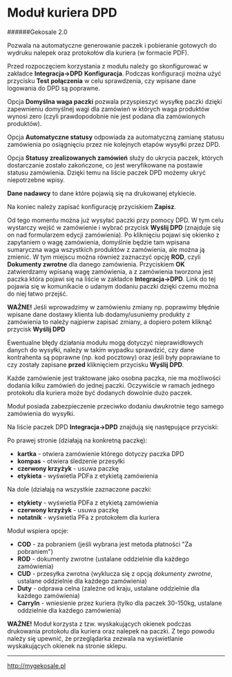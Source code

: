 Moduł kuriera DPD
===
######Gekosale 2.0

Pozwala na automatyczne generowanie paczek i pobieranie gotowych do wydruku nalepek oraz protokołów dla kuriera (w formacie PDF).

Przed rozpoczęciem korzystania z modułu należy go skonfigurować w zakładce **Integracja->DPD** **Konfiguracja**. Podczas konfiguracji można użyć przycisku **Test połączenia** w celu sprawdzenia, czy wpisane dane logowania do DPD są poprawne. 

Opcja **Domyślna waga paczki** pozwala przyspieszyć wysyłkę paczki dzięki zapewnieniu domyślnej wagi dla zamówień w których waga produktów wynosi zero (czyli prawdopodobnie nie jest podana dla zamówionych produktów).

Opcja **Automatyczne statusy** odpowiada za automatyczną zamianę statusu zamówienia po osiągnięciu przez nie kolejnych etapów wysyłki przez DPD.

Opcja **Statusy zrealizowanych zamówień** służy do ukrycia paczek, których dostarczanie zostało zakończone, co jest weryfikowane na postawie statusu zamówienia. Dzięki temu na liście paczek DPD możemy ukryć niepotrzebne wpisy.

**Dane nadawcy** to dane które pojawią się na drukowanej etykiecie.

Na koniec należy zapisać konfigurację przyciskiem **Zapisz**.

Od tego momentu można już wysyłać paczki przy pomocy DPD. W tym celu wystarczy wejść w zamówienie i wybrać przycisk **Wyślij DPD** (znajduje się on nad formularzem edycji zamówienia). Po kliknięciu pojawi się okienko z zapytaniem o wagę zamówienia, domyślnie będzie tam wpisana sumaryczna waga wszystkich produktów z zamówienia, ale można ją zmienić. W tym miejscu można również zaznaczyć opcję **ROD**, czyli **Dokumenty zwrotne** dla danego zamówienia. Przyciskiem **OK** zatwierdzamy wpisaną wagę zamówienia, a z zamówienia tworzona jest paczka która pojawi się na liście w zakładce **Integracja->DPD**. Link do tej pojawia się w komunikacie o udanym dodaniu paczki dzięki czemu można do niej łatwo przejść.

**WAŻNE!** Jeśli wprowadzimy w zamówieniu zmiany np. poprawimy błędnie wpisane dane dostawy klienta lub dodamy/usuniemy produkty z zamówienia to należy najpierw zapisać zmiany, a dopiero potem kliknąć przycisk **Wyślij DPD**

Ewentualne błędy działania modułu mogą dotyczyć nieprawidłowych danych do wysyłki, należy w takim wypadku sprawdzić, czy dane kontrahenta są poprawne (np. kod pocztowy) oraz jeśli były poprawiane to czy zostały zapisane **przed** kliknięciem przycisku **Wyślij DPD**.

Każde zamówienie jest traktowane jako osobna paczka, nie ma możliwości dodania kilku zamówień do jednej paczki. Oczywiście w ramach jednego protokołu dla kuriera może być dodanych dowolnie dużo paczek.

Moduł posiada zabezpieczenie przeciwko dodaniu dwukrotnie tego samego zamówienia do wysyłki.

Na liście paczek DPD **Integracja->DPD** znajdują się następujące przyciski:

Po prawej stronie (działają na konkretną paczkę):

- **kartka** - otwiera zamówienie którego dotyczy paczka DPD
- **kompas** - otwiera śledzenie przesyłki
- **czerwony krzyżyk** - usuwa paczkę
- **etykieta** - wyświetla PDFa z etykietą zamówienia

Na dole (działają na wszystkie zaznaczone paczki:

- **etykiety** - wyświetla PDFa z etykietą zamówienia
- **czerwony krzyżyk** - usuwa paczkę
- **notatnik** - wyświetla PFa z protokołem dla kuriera

Moduł wspiera opcje:

* **COD** - za pobraniem (jeśli wybrana jest metoda płatności "Za pobraniem")
* **ROD** - dokumenty zwrotne (ustalane oddzielnie dla każdego zamówienia)
* **CUD** - przesyłka zwrotna (wyklucza się z opcją *dokumenty zwrotne*, ustalane oddzielnie dla każdego zamówienia)
* **Duty** - odprawa celna (zależne od kraju, ustalane oddzielnie dla każdego zamówienia)
* **CarryIn** - wniesienie przez kuriera (tylko dla paczek 30-150kg, ustalane oddzielnie dla każdego zamówienia)

**WAŻNE!** Moduł korzysta z tzw. wyskakujących okienek podczas drukowania protokołu dla kuriera oraz nalepek na paczki. Z tego powodu należy się upewnić, że przeglądarka zezwala na wyświetlanie wyskakujących okienek na stronie sklepu.

---

http://mygekosale.pl
